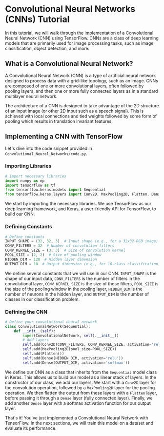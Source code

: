 # Convolutional Neural Networks (CNNs) Tutorial

In this tutorial, we will walk through the implementation of a Convolutional Neural Network (CNN) using TensorFlow. CNNs are a class of deep learning models that are primarily used for image processing tasks, such as image classification, object detection, and more.

## What is a Convolutional Neural Network?

A Convolutional Neural Network (CNN) is a type of artificial neural network designed to process data with a grid-like topology, such as an image. CNNs are composed of one or more convolutional layers, often followed by pooling layers, and then one or more fully connected layers as in a standard multilayer neural network.

The architecture of a CNN is designed to take advantage of the 2D structure of an input image (or other 2D input such as a speech signal). This is achieved with local connections and tied weights followed by some form of pooling which results in translation invariant features.

## Implementing a CNN with TensorFlow

Let's dive into the code snippet provided in `Convolutional_Neural_Networks/code.py`.

### Importing Libraries

```python
# Import necessary libraries
import numpy as np
import tensorflow as tf
from tensorflow.keras.models import Sequential
from tensorflow.keras.layers import Conv2D, MaxPooling2D, Flatten, Dense
```

We start by importing the necessary libraries. We use TensorFlow as our deep learning framework, and Keras, a user-friendly API for TensorFlow, to build our CNN.

### Defining Constants

```python
# Define constants
INPUT_SHAPE = (32, 32, 3)  # Input shape (e.g., for a 32x32 RGB image)
CONV_FILTERS = 32  # Number of convolution filters
CONV_KERNEL_SIZE = (3, 3)  # Size of convolution kernel
POOL_SIZE = (2, 2)  # Size of pooling window
HIDDEN_DIM = 128  # Hidden layer dimension
OUTPUT_DIM = 10  # Output dimension (e.g., for 10-class classification)
```

We define several constants that we will use in our CNN. `INPUT_SHAPE` is the shape of our input data, `CONV_FILTERS` is the number of filters in the convolutional layer, `CONV_KERNEL_SIZE` is the size of these filters, `POOL_SIZE` is the size of the pooling window in the pooling layer, `HIDDEN_DIM` is the number of neurons in the hidden layer, and `OUTPUT_DIM` is the number of classes in our classification problem.

### Defining the CNN

```python
# Define your convolutional neural network
class ConvolutionalNetwork(Sequential):
    def __init__(self):
        super(ConvolutionalNetwork, self).__init__()
        # Add layers
        self.add(Conv2D(CONV_FILTERS, CONV_KERNEL_SIZE, activation='relu', input_shape=INPUT_SHAPE))
        self.add(MaxPooling2D(pool_size=POOL_SIZE))
        self.add(Flatten())
        self.add(Dense(HIDDEN_DIM, activation='relu'))
        self.add(Dense(OUTPUT_DIM, activation='softmax'))
```

We define our CNN as a class that inherits from the `Sequential` model class in Keras. This allows us to build our model as a linear stack of layers. In the constructor of our class, we add our layers. We start with a `Conv2D` layer for the convolution operation, followed by a `MaxPooling2D` layer for the pooling operation. We then flatten the output from these layers with a `Flatten` layer, before passing it through a `Dense` layer (fully connected layer). Finally, we add another `Dense` layer with a softmax activation function for our output layer.

That's it! You've just implemented a Convolutional Neural Network with TensorFlow. In the next sections, we will train this model on a dataset and evaluate its performance.
